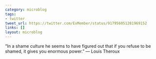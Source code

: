 ```yaml
---
category: microblog
tags:
- twitter
tweet_url: https://twitter.com/ExMember/status/917956051281969152
links: []
layout: microblog
---
```

"In a shame culture he seems to have figured out that if you refuse to be shamed, it gives you enormous power.” — Louis Theroux
